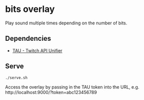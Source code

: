 # bits overlay

Play sound multiple times depending on the number of bits.


## Dependencies

- [TAU - Twitch API Unifier](https://github.com/Team-TAU/tau)

## Serve

```sh
./serve.sh
```

Access the overlay by passing in the TAU token into the URL, e.g. http://localhost:9000/?token=abc123456789